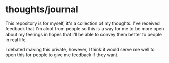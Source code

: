 # thoughts/journal

This repository is for myself, it's a collection of my thoughts. I've received feedback that I'm aloof from people so this is a way for me to be more open about my feelings in hopes that I'll be able to convey them better to people in real life.

I debated making this private, however, I think it would serve me well to open this for people to give me feedback if they want.
